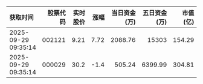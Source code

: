 | 获取时间                |   股票代码 |   实时股价 |    涨幅 |   当日资金(万) |   五日资金(万) |   市值(亿) |   流通市值(亿) |   换手率 |
|:--------------------|-------:|-------:|------:|----------:|----------:|--------:|----------:|------:|
| 2025-09-29 09:35:14 | 002121 |   9.21 |  7.72 |   2088.76 |  15303    |  154.29 |    130.05 |  2.58 |
| 2025-09-29 09:35:14 | 000029 |  30.2  | -1.4  |    505.24 |   6399.99 |  304.81 |    268.66 |  0.15 |